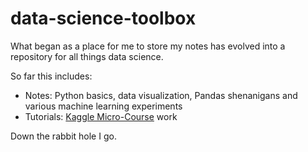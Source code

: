 # data-science-toolbox
What began as a place for me to store my notes has evolved into a repository for all things data science.

So far this includes:

* Notes: Python basics, data visualization, Pandas shenanigans and various machine learning experiments
* Tutorials: [Kaggle Micro-Course](https://www.kaggle.com/learn/intro-to-machine-learning) work 

Down the rabbit hole I go.